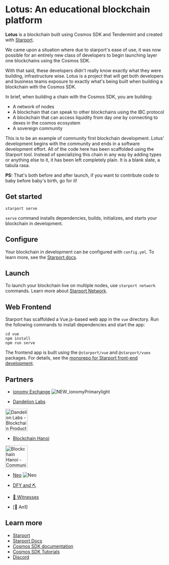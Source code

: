 # Lotus: An educational blockchain platform

**Lotus** is a blockchain built using Cosmos SDK and Tendermint and created with [Starport](https://github.com/tendermint/starport).

We came upon a situation where due to starport's ease of use, it was now possible for an entirely new class of developers to begin launching layer one blockchains using the Cosmos SDK.

With that said, these developers didn't really know exactly what they were building, infrastructure wise. Lotus is a project that will get both developers and business teams exposure to exactly what's being built when building a blockchain with the Cosmos SDK.

In brief, when building a chain with the Cosmos SDK, you are building:

* A network of nodes
* A blockchain that can speak to other blockchains using the IBC protocol
* A blockchain that can access liquidity from day one by connecting to dexes in the cosmos ecosystem
* A sovereign community

This is to be an example of community first blockchain development. Lotus' development begins with the community and ends in a software development effort. All of the code here has been scaffolded using the Starport tool. Instead of specializing this chain in any way by adding types or anything else to it, it has been left completely plain. It is a blank slate, a tabula rasa.

**PS:** That's both before and after launch, if you want to contribute code to baby before baby's birth, go for it!

## Get started

```
starport serve
```

`serve` command installs dependencies, builds, initializes, and starts your blockchain in development.

## Configure

Your blockchain in development can be configured with `config.yml`. To learn more, see the [Starport docs](https://docs.starport.network).

## Launch

To launch your blockchain live on multiple nodes, use `starport network` commands. Learn more about [Starport Network](https://github.com/tendermint/spn).

## Web Frontend

Starport has scaffolded a Vue.js-based web app in the `vue` directory. Run the following commands to install dependencies and start the app:

```
cd vue
npm install
npm run serve
```

The frontend app is built using the `@starport/vue` and `@starport/vuex` packages. For details, see the [monorepo for Starport front-end development](https://github.com/tendermint/vue).


## Partners
- [ionomy Exchange](https://ionomy.com/)
![NEW_ionomyPrimarylight](https://user-images.githubusercontent.com/71132155/118725842-78ba8d00-b7fe-11eb-95cb-71cfffa0941e.png)

- [Dandelion Labs](https://dandelionlabs.io/)
<img alt="Dandelion Labs - Blockchain Product and Research Agency" src="https://dandelionlabs.io/wp-content/uploads/2021/05/logo-dandelion-labs@4x.png" height="70px">


- [Blockchain Hanoi](https://blockchainhanoi.org/)
<img alt="Blockchain Hanoi - Community and Events" src="https://blockchainhanoi.org/wp-content/uploads/2021/05/blockchain_hanoi_logo@4x.png" height="70px">

- [Neo](https://neo.co/) <img alt="Neo" src="https://media-exp3.licdn.com/dms/image/C560BAQFMvXAcjdLhvQ/company-logo_200_200/0/1602110473139?e=2159024400&v=beta&t=RCp7MbF5AwUsr43rO9BpzpcH3r7KnNl2NHAkMnT7TDU">

- [DFY and ⛏️](https://defi.com.vm)

- [🤬 Witnesses](https://ecosynthesizer.com/blurt/witnesses)

- [👟 An1]


## Learn more

- [Starport](https://github.com/tendermint/starport)
- [Starport Docs](https://docs.starport.network)
- [Cosmos SDK documentation](https://docs.cosmos.network)
- [Cosmos SDK Tutorials](https://tutorials.cosmos.network)
- [Discord](https://discord.gg/W8trcGV)
